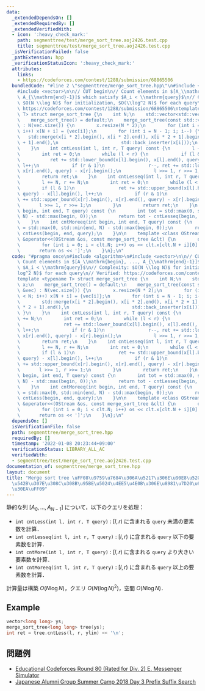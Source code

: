 ```yaml
---
data:
  _extendedDependsOn: []
  _extendedRequiredBy: []
  _extendedVerifiedWith:
  - icon: ':heavy_check_mark:'
    path: segmenttree/test/merge_sort_tree.aoj2426.test.cpp
    title: segmenttree/test/merge_sort_tree.aoj2426.test.cpp
  _isVerificationFailed: false
  _pathExtension: hpp
  _verificationStatusIcon: ':heavy_check_mark:'
  attributes:
    links:
    - https://codeforces.com/contest/1288/submission/68865506
  bundledCode: "#line 2 \"segmenttree/merge_sort_tree.hpp\"\n#include <algorithm>\n\
    #include <vector>\n\n// CUT begin\n// Count elements in $[A_\\mathrm{begin}, ...,\
    \ A_{\\mathrm{end}-1}]$ which satisfy $A_i < \\mathrm{query}$\n// Complexity:\
    \ $O(N \\log N)$ for initialization, $O(\\log^2 N)$ for each query\n// Verified:\
    \ https://codeforces.com/contest/1288/submission/68865506\ntemplate <typename\
    \ T> struct merge_sort_tree {\n    int N;\n    std::vector<std::vector<T>> x;\n\
    \    merge_sort_tree() = default;\n    merge_sort_tree(const std::vector<T> &vec)\
    \ : N(vec.size()) {\n        x.resize(N * 2);\n        for (int i = 0; i < N;\
    \ i++) x[N + i] = {vec[i]};\n        for (int i = N - 1; i; i--) {\n         \
    \   std::merge(x[i * 2].begin(), x[i * 2].end(), x[i * 2 + 1].begin(), x[i * 2\
    \ + 1].end(),\n                       std::back_inserter(x[i]));\n        }\n\
    \    }\n    int cntLess(int l, int r, T query) const {\n        l += N, r += N;\n\
    \        int ret = 0;\n        while (l < r) {\n            if (l & 1)\n     \
    \           ret += std::lower_bound(x[l].begin(), x[l].end(), query) - x[l].begin(),\
    \ l++;\n            if (r & 1)\n                r--, ret += std::lower_bound(x[r].begin(),\
    \ x[r].end(), query) - x[r].begin();\n            l >>= 1, r >>= 1;\n        }\n\
    \        return ret;\n    }\n    int cntLesseq(int l, int r, T query) const {\n\
    \        l += N, r += N;\n        int ret = 0;\n        while (l < r) {\n    \
    \        if (l & 1)\n                ret += std::upper_bound(x[l].begin(), x[l].end(),\
    \ query) - x[l].begin(), l++;\n            if (r & 1)\n                r--, ret\
    \ += std::upper_bound(x[r].begin(), x[r].end(), query) - x[r].begin();\n     \
    \       l >>= 1, r >>= 1;\n        }\n        return ret;\n    }\n    int cntMore(int\
    \ begin, int end, T query) const {\n        int tot = std::max(0, std::min(end,\
    \ N) - std::max(begin, 0));\n        return tot - cntLesseq(begin, end, query);\n\
    \    }\n    int cntMoreeq(int begin, int end, T query) const {\n        int tot\
    \ = std::max(0, std::min(end, N) - std::max(begin, 0));\n        return tot -\
    \ cntLess(begin, end, query);\n    }\n\n    template <class OStream> friend OStream\
    \ &operator<<(OStream &os, const merge_sort_tree &clt) {\n        os << '[';\n\
    \        for (int i = 0; i < clt.N; i++) os << clt.x[clt.N + i][0] << ',';\n \
    \       return os << ']';\n    }\n};\n"
  code: "#pragma once\n#include <algorithm>\n#include <vector>\n\n// CUT begin\n//\
    \ Count elements in $[A_\\mathrm{begin}, ..., A_{\\mathrm{end}-1}]$ which satisfy\
    \ $A_i < \\mathrm{query}$\n// Complexity: $O(N \\log N)$ for initialization, $O(\\\
    log^2 N)$ for each query\n// Verified: https://codeforces.com/contest/1288/submission/68865506\n\
    template <typename T> struct merge_sort_tree {\n    int N;\n    std::vector<std::vector<T>>\
    \ x;\n    merge_sort_tree() = default;\n    merge_sort_tree(const std::vector<T>\
    \ &vec) : N(vec.size()) {\n        x.resize(N * 2);\n        for (int i = 0; i\
    \ < N; i++) x[N + i] = {vec[i]};\n        for (int i = N - 1; i; i--) {\n    \
    \        std::merge(x[i * 2].begin(), x[i * 2].end(), x[i * 2 + 1].begin(), x[i\
    \ * 2 + 1].end(),\n                       std::back_inserter(x[i]));\n       \
    \ }\n    }\n    int cntLess(int l, int r, T query) const {\n        l += N, r\
    \ += N;\n        int ret = 0;\n        while (l < r) {\n            if (l & 1)\n\
    \                ret += std::lower_bound(x[l].begin(), x[l].end(), query) - x[l].begin(),\
    \ l++;\n            if (r & 1)\n                r--, ret += std::lower_bound(x[r].begin(),\
    \ x[r].end(), query) - x[r].begin();\n            l >>= 1, r >>= 1;\n        }\n\
    \        return ret;\n    }\n    int cntLesseq(int l, int r, T query) const {\n\
    \        l += N, r += N;\n        int ret = 0;\n        while (l < r) {\n    \
    \        if (l & 1)\n                ret += std::upper_bound(x[l].begin(), x[l].end(),\
    \ query) - x[l].begin(), l++;\n            if (r & 1)\n                r--, ret\
    \ += std::upper_bound(x[r].begin(), x[r].end(), query) - x[r].begin();\n     \
    \       l >>= 1, r >>= 1;\n        }\n        return ret;\n    }\n    int cntMore(int\
    \ begin, int end, T query) const {\n        int tot = std::max(0, std::min(end,\
    \ N) - std::max(begin, 0));\n        return tot - cntLesseq(begin, end, query);\n\
    \    }\n    int cntMoreeq(int begin, int end, T query) const {\n        int tot\
    \ = std::max(0, std::min(end, N) - std::max(begin, 0));\n        return tot -\
    \ cntLess(begin, end, query);\n    }\n\n    template <class OStream> friend OStream\
    \ &operator<<(OStream &os, const merge_sort_tree &clt) {\n        os << '[';\n\
    \        for (int i = 0; i < clt.N; i++) os << clt.x[clt.N + i][0] << ',';\n \
    \       return os << ']';\n    }\n};\n"
  dependsOn: []
  isVerificationFile: false
  path: segmenttree/merge_sort_tree.hpp
  requiredBy: []
  timestamp: '2022-01-08 20:23:44+09:00'
  verificationStatus: LIBRARY_ALL_AC
  verifiedWith:
  - segmenttree/test/merge_sort_tree.aoj2426.test.cpp
documentation_of: segmenttree/merge_sort_tree.hpp
layout: document
title: "Merge sort tree \uFF08\u9759\u7684\u306A\u5217\u306E\u90E8\u5206\u5217\u306B\
  \u542B\u307E\u308C\u308B\u95BE\u5024\u4EE5\u4E0B\u306E\u8981\u7D20\u6570\u30AF\u30A8\
  \u30EA\uFF09"
---
```


静的な列 $[A_0, \dots, A_{N - 1}]$ について，以下のクエリを処理：


- `int cntLess(int l, int r, T query)` : $[l, r)$ に含まれる `query` 未満の要素数を計算．
- `int cntLesseq(int l, int r, T query)` : $[l, r)$ に含まれる `query` 以下の要素数を計算．
- `int cntMore(int l, int r, T query)` : $[l, r)$ に含まれる `query` より大きい要素数を計算．
- `int cntMoreeq(int l, int r, T query)` : $[l, r)$ に含まれる `query` 以上の要素数を計算．

計算量は構築 $O(N \log N)$，クエリ $O(N (\log N)^2)$，空間 $O(N \log N)$．

## Example

```cpp
vector<long long> ys;
merge_sort_tree<long long> tree(ys);
int ret = tree.cntLess(l, r, ylim) << '\n';
```

## 問題例

- [Educational Codeforces Round 80 (Rated for Div. 2) E. Messenger Simulator](https://codeforces.com/contest/1288/problem/E)
- [Japanese Alumni Group Summer Camp 2018 Day 3 Prefix Suffix Search](https://judge.u-aizu.ac.jp/onlinejudge/description.jsp?id=2907)

